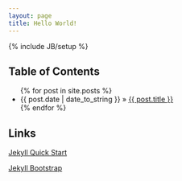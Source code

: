 ```yaml
---
layout: page
title: Hello World!
---
```

{% include JB/setup %}

## Table of Contents

<ul class="posts">
	{% for post in site.posts %}
		<li><span>{{ post.date | date_to_string }}</span> &raquo; <a href="{{ BASE_PATH }}{{ post.url }}">{{ post.title }}</a></li>
	{% endfor %}
</ul>

## Links

[Jekyll Quick Start](http://jekyllbootstrap.com/usage/jekyll-quick-start.html)

[Jekyll Bootstrap](http://jekyllbootstrap.com)
